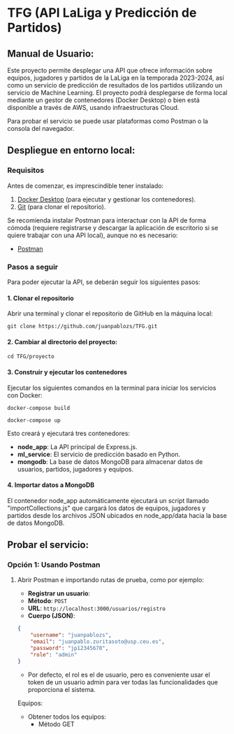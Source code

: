 # TFG (API LaLiga y Predicción de Partidos)

## Manual de Usuario:

Este proyecto permite desplegar una API que ofrece información sobre equipos, jugadores y partidos de la LaLiga en la temporada 2023-2024, así  como un servicio de predicción de resultados de los partidos utilizando un servicio de Machine Learning. El proyecto podrá desplegarse de forma local mediante un gestor de contenedores (Docker Desktop) o bien está disponible a través de AWS, usando infraestructuras Cloud. 

Para probar el servicio se puede usar plataformas como Postman o la consola del navegador.

## Despliegue en entorno local:

### Requisitos

Antes de comenzar, es imprescindible tener instalado:

1. [Docker Desktop](https://www.docker.com/products/docker-desktop) (para ejecutar y gestionar los contenedores).
2. [Git](https://git-scm.com/) (para clonar el repositorio). 

Se recomienda instalar Postman para interactuar con la API de forma cómoda (requiere registrarse y descargar la aplicación de escritorio si se quiere trabajar con una API local), aunque no es necesario:

- [Postman](https://www.postman.com/downloads)

### Pasos a seguir

Para poder ejecutar la API, se deberán seguir los siguientes pasos:
    
#### 1. Clonar el repositorio

Abrir una terminal y clonar el repositorio de GitHub en la máquina local:

    git clone https://github.com/juanpablozs/TFG.git

#### 2. Cambiar al directorio del proyecto:

    cd TFG/proyecto

#### 3. Construir y ejecutar los contenedores

Ejecutar los siguientes comandos en la terminal para iniciar los servicios con Docker:

    docker-compose build
    
    docker-compose up

Esto creará y ejecutará tres contenedores:

- **node_app**: La API principal de Express.js.
- **ml_service**: El servicio de predicción basado en Python.
- **mongodb**: La base de datos MongoDB para almacenar datos de usuarios, partidos, jugadores y equipos.


#### 4. Importar datos a MongoDB

El contenedor node_app automáticamente ejecutará un script llamado "importCollections.js" que cargará los datos de equipos, jugadores y partidos desde los archivos JSON ubicados en node_app/data hacia la base de datos MongoDB.

## Probar el servicio:

### Opción 1: Usando Postman

1. Abrir Postman e importando rutas de prueba, como por ejemplo:

    - **Registrar un usuario**:
    - **Método**: `POST`
    - **URL**: `http://localhost:3000/usuarios/registro`
    - **Cuerpo (JSON)**:

    ```json
    {
        "username": "juanpablozs",
        "email": "juanpablo.zuritasoto@usp.ceu.es",
        "password": "jp12345678",
        "role": "admin"
    }
    ```

    - Por defecto, el rol es el de usuario, pero es conveniente usar el token de un usuario admin para ver todas las funcionalidades que proporciona el sistema.     

    Equipos:
    - Obtener todos los equipos:
        - Método GET

    